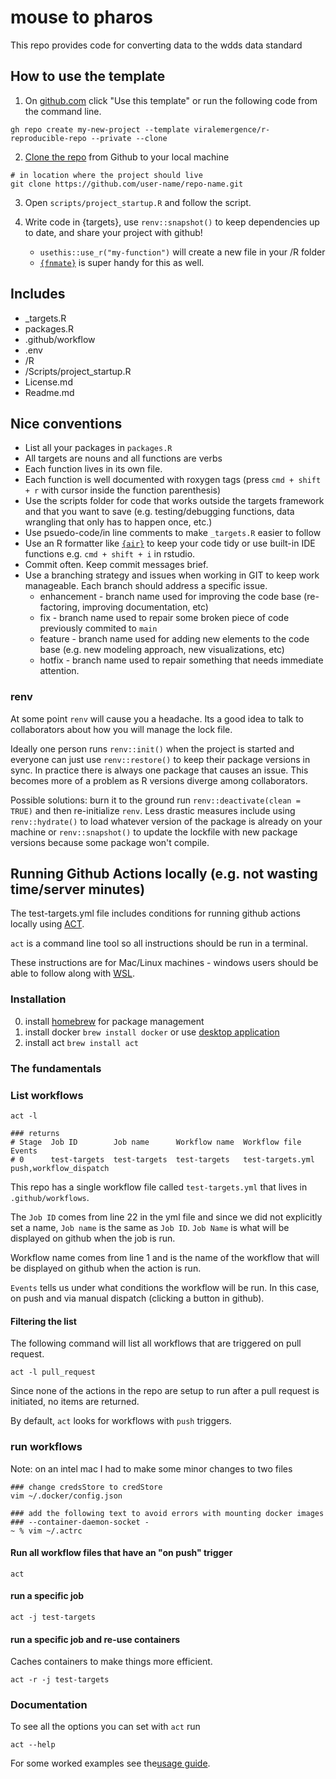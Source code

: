 # mouse to pharos

This repo provides code for converting data to the wdds data standard

## How to use the template

1)  On [github.com](https://github.com/viralemergence/r-reproducible-repo) click "Use this template" or run the following code from the command line.

```         
gh repo create my-new-project --template viralemergence/r-reproducible-repo --private --clone
```

2)  [Clone the repo](https://docs.github.com/en/repositories/creating-and-managing-repositories/cloning-a-repository) from Github to your local machine

```         
# in location where the project should live
git clone https://github.com/user-name/repo-name.git
```

3)  Open `scripts/project_startup.R` and follow the script.

4)  Write code in {targets}, use `renv::snapshot()` to keep dependencies up to date, and share your project with github!

    -   `usethis::use_r("my-function")` will create a new file in your /R folder
    -   [`{fnmate}`](https://github.com/MilesMcBain/fnmate) is super handy for this as well.

## Includes

-   \_targets.R
-   packages.R
-   .github/workflow
-   .env
-   /R
-   /Scripts/project_startup.R
-   License.md
-   Readme.md

## Nice conventions

-   List all your packages in `packages.R` 
-   All targets are nouns and all functions are verbs
-   Each function lives in its own file.
-   Each function is well documented with roxygen tags (press `cmd + shift + r` with cursor inside the function parenthesis)
-   Use the scripts folder for code that works outside the targets framework and that you want to save (e.g. testing/debugging functions, data wrangling that only has to happen once, etc.)
-   Use psuedo-code/in line comments to make `_targets.R` easier to follow
-   Use an R formatter like [`{air}`](https://www.tidyverse.org/blog/2025/02/air/) to keep your code tidy or use built-in IDE functions e.g. `cmd + shift + i` in rstudio.
-   Commit often. Keep commit messages brief.
-   Use a branching strategy and issues when working in GIT to keep work manageable. Each branch should address a specific issue.
    -   enhancement - branch name used for improving the code base (re-factoring, improving documentation, etc)
    -   fix - branch name used to repair some broken piece of code previously commited to `main`
    -   feature - branch name used for adding new elements to the code base (e.g. new modeling approach, new visualizations, etc)
    -   hotfix - branch name used to repair something that needs immediate attention.

### renv

At some point `renv` will cause you a headache. Its a good idea to talk to collaborators about how you will manage the lock file.

Ideally one person runs `renv::init()` when the project is started and everyone can just use `renv::restore()` to keep their package versions in sync. In practice there is always one package that causes an issue. This becomes more of a problem as R versions diverge among collaborators.

Possible solutions: burn it to the ground run `renv::deactivate(clean = TRUE)` and then re-initialize `renv`. Less drastic measures include using `renv::hydrate()` to load whatever version of the package is already on your machine or `renv::snapshot()` to update the lockfile with new package versions because some package won't compile.

## Running Github Actions locally (e.g. not wasting time/server minutes)

The test-targets.yml file includes conditions for running github actions locally using [ACT](https://nektosact.com/introduction.html).

`act` is a command line tool so all instructions should be run in a terminal.

These instructions are for Mac/Linux machines - windows users should be able to follow along with [WSL](https://learn.microsoft.com/en-us/windows/wsl/install).

### Installation

0)  install [homebrew](https://brew.sh/) for package management
1)  install docker `brew install docker` or use [desktop application](https://www.docker.com/products/docker-desktop/)
2)  install act `brew install act`

### The fundamentals

### List workflows

```         
act -l

### returns
# Stage  Job ID        Job name      Workflow name  Workflow file     Events                
# 0      test-targets  test-targets  test-targets   test-targets.yml  push,workflow_dispatch
```

This repo has a single workflow file called `test-targets.yml` that lives in `.github/workflows`.

The `Job ID` comes from line 22 in the yml file and since we did not explicitly set a name, `Job name` is the same as `Job ID`. `Job Name` is what will be displayed on github when the job is run.

Workflow name comes from line 1 and is the name of the workflow that will be displayed on github when the action is run.

`Events` tells us under what conditions the workflow will be run. In this case, on push and via manual dispatch (clicking a button in github).

#### Filtering the list

The following command will list all workflows that are triggered on pull request.

```         
act -l pull_request
```

Since none of the actions in the repo are setup to run after a pull request is initiated, no items are returned.

By default, `act` looks for workflows with `push` triggers.

### run workflows

Note: on an intel mac I had to make some minor changes to two files

```         
### change credsStore to credStore
vim ~/.docker/config.json

### add the following text to avoid errors with mounting docker images
### --container-daemon-socket -
~ % vim ~/.actrc
```

#### Run all workflow files that have an "on push" trigger

```         
act
```

#### run a specific job

```         
act -j test-targets
```

#### run a specific job and re-use containers

Caches containers to make things more efficient.

```         
act -r -j test-targets
```

### Documentation

To see all the options you can set with `act` run

```         
act --help
```

For some worked examples see the[usage guide](https://nektosact.com/usage/index.html).
